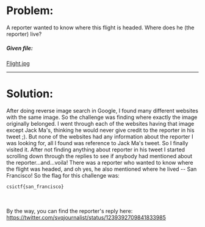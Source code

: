<h1>Problem:</h1>
A reporter wanted to know where this flight is headed. Where does he (the reporter) live?
<h5>Given file:</h5> <a href="https://github.com/jarp01/CTF-Writeups/blob/master/CSICTF%202020/OSINT/Flying-Places/Flight.jpg">Flight.jpg</a>
<br>
<hr>
<h1>Solution:</h1>
After doing reverse image search in Google, I found many different websites with the same image. So the challenge was finding where exactly the image originally belonged. I went through each of the websites having that image except Jack Ma's, thinking he would never give credit to the reporter in his tweet ;). But none of the websites had any information about the reporter I was looking for, all I found was reference to Jack Ma's tweet. So I finally visited it.  After not finding anything about reporter in his tweet I started scrolling down through the replies to see if anybody had mentioned about the reporter...and...voila! There was a reporter who wanted to know where the flight was headed, and oh yes, he also mentioned where he lived -- San Francisco! So the flag for this challenge was:
<br>

<code>
csictf{san_francisco}
</code>
<br>
<br>

By the way, you can find the reporter's reply here:<br>
<a href="https://twitter.com/svqjournalist/status/1239392709841833985">https://twitter.com/svqjournalist/status/1239392709841833985</a>
